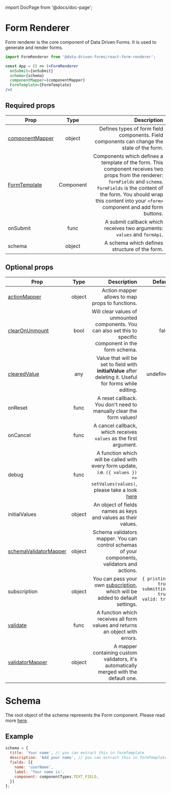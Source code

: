import DocPage from '@docs/doc-page';

<DocPage>

# Form Renderer

Form renderer is the core component of Data Driven Forms. It is used to generate and render forms.

```jsx
import FormRenderer from '@data-driven-forms/react-form-renderer';

const App = () => (<FormRenderer
  onSubmit={onSubmit}
  schema={schema}
  componentMapper={componentMapper}
  FormTemplate={FormTemplate}
/>)
```

## Required props

|Prop|Type|Description|
|----|:--:|----------:|
|[componentMapper](/mappers/custom-mapper)|object|Defines types of form field components. Field components can change the state of the form.|
|[FormTemplate](/components/form-template)|Component|Components which defines a template of the form. This component receives two props from the renderer: `formFields` and `schema`. `formFields` is the content of the form. You should wrap this content into your `<form>` component and add form buttons.|
|onSubmit|func|A submit callback which receives two arguments: `values` and `formApi`.|
|schema|object|A schema which defines structure of the form.|

## Optional props

|Prop|Type|Description|Default|
|----|:--:|----------:|------:|
|[actionMapper](/mappers/action-mapper)|object|Action mapper allows to map props to functions.||
|[clearOnUnmount](/schema/clear-on-unmount)|bool|Will clear values of unmounted components. You can also set this to specific component in the form schema.|false|
|[clearedValue](/schema/cleared-value)|any|Value that will be set to field with **initialValue** after deleting it. Useful for forms while editing.|undefined|
|onReset|func|A reset callback. You don't need to manually clear the form values!||
|onCancel|func|A cancel callback, which receives `values` as the first argument.||
|debug|func|A function which will be called with every form update, i.e. `({ values }) => setValues(values)`, please take a look [here](https://final-form.org/docs/react-final-form/types/FormProps#debug)||
|initialValues|object|An object of fields names as keys and values as their values.||
|[schemaValidatorMapper](/mappers/schema-validator-mapper)|object|Schema validators mapper. You can control schemas of your components, validators and actions.||
|subscription|object|You can pass your own [subscription](https://final-form.org/docs/react-final-form/types/FormProps#subscription), which will be added to default settings.|`{ pristine: true, submitting: true, valid: true }`|
|[validate](/schema/introduction#validate)|func|A function which receives all form values and returns an object with errors.||
|[validatorMapper](/mappers/validator-mapper)|object|A mapper containing custom validators, it's automatically merged with the default one.||

# Schema

The root object of the schema represents the Form component. Please read more [here](/schema/introduction).

## Example

```javascript
schema = {
  title: 'Your name', // you can extract this in formTemplate
  description: 'Add your name', // you can extract this in formTemplate
  fields: [{
    name: 'userName',
    label: 'Your name is',
    component: componentTypes.TEXT_FIELD,
  }]
};
```

</DocPage>